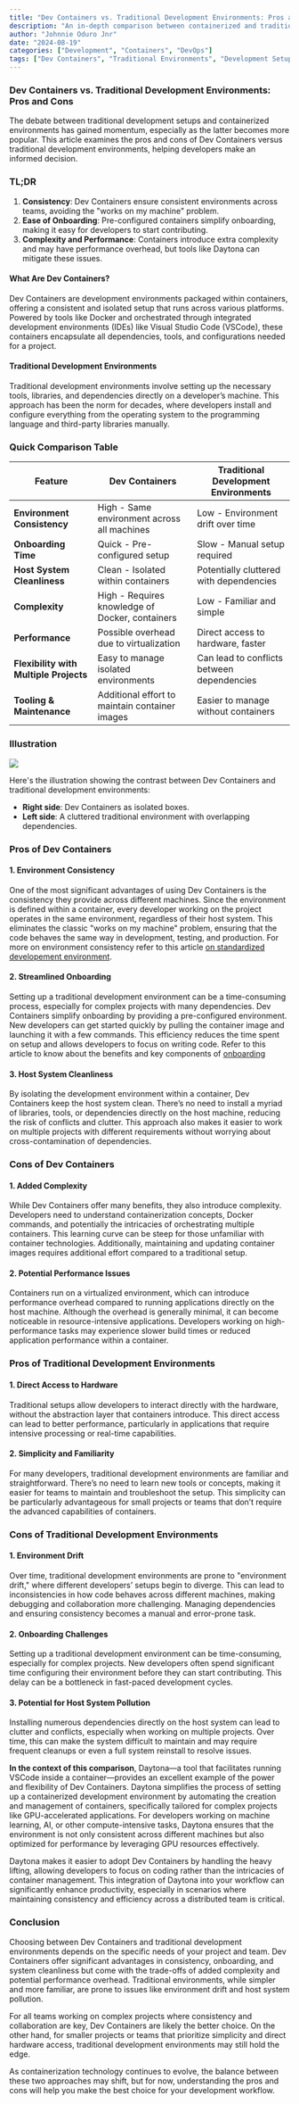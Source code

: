 ```yaml
---
title: "Dev Containers vs. Traditional Development Environments: Pros and Cons"
description: "An in-depth comparison between containerized and traditional development environments, exploring the benefits of consistency, streamlined onboarding, and potential challenges like complexity and performance overhead. Contextualized with examples, including Daytona."
author: "Johnnie Oduro Jnr"
date: "2024-08-19"
categories: ["Development", "Containers", "DevOps"]
tags: ["Dev Containers", "Traditional Environments", "Development Setup", "Onboarding", "Daytona"]
---
```



### Dev Containers vs. Traditional Development Environments: Pros and Cons

The debate between traditional development setups and containerized environments has gained momentum, especially as the latter becomes more popular. This article examines the pros and cons of Dev Containers versus traditional development environments, helping developers make an informed decision.

### TL;DR

1. **Consistency**: Dev Containers ensure consistent environments across teams, avoiding the "works on my machine" problem.
2. **Ease of Onboarding**: Pre-configured containers simplify onboarding, making it easy for developers to start contributing.
3. **Complexity and Performance**: Containers introduce extra complexity and may have performance overhead, but tools like Daytona can mitigate these issues.

#### What Are Dev Containers?

Dev Containers are development environments packaged within containers, offering a consistent and isolated setup that runs across various platforms. Powered by tools like Docker and orchestrated through integrated development environments (IDEs) like Visual Studio Code (VSCode), these containers encapsulate all dependencies, tools, and configurations needed for a project.

#### Traditional Development Environments

Traditional development environments involve setting up the necessary tools, libraries, and dependencies directly on a developer’s machine. This approach has been the norm for decades, where developers install and configure everything from the operating system to the programming language and third-party libraries manually.

### Quick Comparison Table

| Feature                        | Dev Containers                                     | Traditional Development Environments      |
| -------------------------------| --------------------------------------------------| -----------------------------------------|
| **Environment Consistency**     | High - Same environment across all machines       | Low - Environment drift over time        |
| **Onboarding Time**             | Quick - Pre-configured setup                      | Slow - Manual setup required             |
| **Host System Cleanliness**     | Clean - Isolated within containers                | Potentially cluttered with dependencies  |
| **Complexity**                  | High - Requires knowledge of Docker, containers   | Low - Familiar and simple                |
| **Performance**                 | Possible overhead due to virtualization           | Direct access to hardware, faster        |
| **Flexibility with Multiple Projects** | Easy to manage isolated environments          | Can lead to conflicts between dependencies|
| **Tooling & Maintenance**       | Additional effort to maintain container images    | Easier to manage without containers      |

### Illustration

<img src='authors/assets/illustrations.png'/>

Here's the illustration showing the contrast between Dev Containers and traditional development environments:

- **Right side**: Dev Containers as isolated boxes.
- **Left side**: A cluttered traditional environment with overlapping dependencies.

### Pros of Dev Containers

#### 1. **Environment Consistency**

One of the most significant advantages of using Dev Containers is the consistency they provide across different machines. Since the environment is defined within a container, every developer working on the project operates in the same environment, regardless of their host system. This eliminates the classic "works on my machine" problem, ensuring that the code behaves the same way in development, testing, and production. For more on environment consistency refer to this article [on standardized developement environment](https://www.daytona.io/definitions/s/standardized-development-environment-sde).

#### 2. **Streamlined Onboarding**

Setting up a traditional development environment can be a time-consuming process, especially for complex projects with many dependencies. Dev Containers simplify onboarding by providing a pre-configured environment. New developers can get started quickly by pulling the container image and launching it with a few commands. This efficiency reduces the time spent on setup and allows developers to focus on writing code. Refer to this article to know about the benefits and key components of [onboarding](https://www.daytona.io/definitions/o/onboarding)

#### 3. **Host System Cleanliness**

By isolating the development environment within a container, Dev Containers keep the host system clean. There’s no need to install a myriad of libraries, tools, or dependencies directly on the host machine, reducing the risk of conflicts and clutter. This approach also makes it easier to work on multiple projects with different requirements without worrying about cross-contamination of dependencies.

### Cons of Dev Containers

#### 1. **Added Complexity**

While Dev Containers offer many benefits, they also introduce complexity. Developers need to understand containerization concepts, Docker commands, and potentially the intricacies of orchestrating multiple containers. This learning curve can be steep for those unfamiliar with container technologies. Additionally, maintaining and updating container images requires additional effort compared to a traditional setup.

#### 2. **Potential Performance Issues**

Containers run on a virtualized environment, which can introduce performance overhead compared to running applications directly on the host machine. Although the overhead is generally minimal, it can become noticeable in resource-intensive applications. Developers working on high-performance tasks may experience slower build times or reduced application performance within a container.

### Pros of Traditional Development Environments

#### 1. **Direct Access to Hardware**

Traditional setups allow developers to interact directly with the hardware, without the abstraction layer that containers introduce. This direct access can lead to better performance, particularly in applications that require intensive processing or real-time capabilities.

#### 2. **Simplicity and Familiarity**

For many developers, traditional development environments are familiar and straightforward. There’s no need to learn new tools or concepts, making it easier for teams to maintain and troubleshoot the setup. This simplicity can be particularly advantageous for small projects or teams that don’t require the advanced capabilities of containers.

### Cons of Traditional Development Environments

#### 1. **Environment Drift**

Over time, traditional development environments are prone to "environment drift," where different developers’ setups begin to diverge. This can lead to inconsistencies in how code behaves across different machines, making debugging and collaboration more challenging. Managing dependencies and ensuring consistency becomes a manual and error-prone task.

#### 2. **Onboarding Challenges**

Setting up a traditional development environment can be time-consuming, especially for complex projects. New developers often spend significant time configuring their environment before they can start contributing. This delay can be a bottleneck in fast-paced development cycles.

#### 3. **Potential for Host System Pollution**

Installing numerous dependencies directly on the host system can lead to clutter and conflicts, especially when working on multiple projects. Over time, this can make the system difficult to maintain and may require frequent cleanups or even a full system reinstall to resolve issues.

**In the context of this comparison**, Daytona—a tool that facilitates running VSCode inside a container—provides an excellent example of the power and flexibility of Dev Containers. Daytona simplifies the process of setting up a containerized development environment by automating the creation and management of containers, specifically tailored for complex projects like GPU-accelerated applications. For developers working on machine learning, AI, or other compute-intensive tasks, Daytona ensures that the environment is not only consistent across different machines but also optimized for performance by leveraging GPU resources effectively.

Daytona makes it easier to adopt Dev Containers by handling the heavy lifting, allowing developers to focus on coding rather than the intricacies of container management. This integration of Daytona into your workflow can significantly enhance productivity, especially in scenarios where maintaining consistency and efficiency across a distributed team is critical.

### Conclusion

Choosing between Dev Containers and traditional development environments depends on the specific needs of your project and team. Dev Containers offer significant advantages in consistency, onboarding, and system cleanliness but come with the trade-offs of added complexity and potential performance overhead. Traditional environments, while simpler and more familiar, are prone to issues like environment drift and host system pollution.

For all teams working on complex projects where consistency and collaboration are key, Dev Containers are likely the better choice. On the other hand, for smaller projects or teams that prioritize simplicity and direct hardware access, traditional development environments may still hold the edge.

As containerization technology continues to evolve, the balance between these two approaches may shift, but for now, understanding the pros and cons will help you make the best choice for your development workflow.